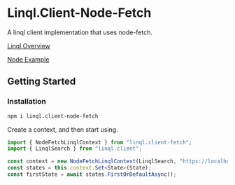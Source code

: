 # Linql.Client-Node-Fetch

A linql client implementation that uses node-fetch. 

[Linql Overview](../../../../README.md)

[Node Example](../../examples/node/)

## Getting Started 

### Installation

```bash
npm i linql.client-node-fetch
```

Create a context, and then start using.

```typescript
import { NodeFetchLinqlContext } from "linql.client-fetch";
import { LinqlSearch } from "linql.client";

const context = new NodeFetchLinqlContext(LinqlSearch, "https://localhost:7113", { this: this });
const states = this.context.Set<State>(State);
const firstState = await states.FirstOrDefaultAsync();
```
